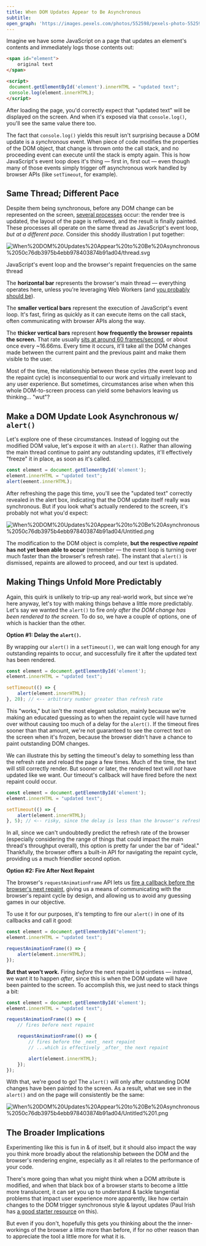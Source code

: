 ```yaml
---
title: When DOM Updates Appear to Be Asynchronous
subtitle: 
open_graph: 'https://images.pexels.com/photos/552598/pexels-photo-552598.jpeg?cs=srgb&h=1200&w=1200'
---
```


Imagine we have some JavaScript on a page that updates an element's contents and immediately logs those contents out:

```html
<span id="element">
	original text
</span>

<script>
 document.getElementById('element').innerHTML = "updated text";
 console.log(element.innerHTML);
</script>
```

After loading the page, you'd correctly expect that "updated text" will be displayed on the screen. And when it's exposed via that `console.log()`, you'll see the same value there too.

The fact that `console.log()` yields this result isn't surprising because a DOM update is a *synchronous* event. When piece of code modifies the properties of the DOM object, that change is thrown onto the call stack, and no proceeding event can execute until the stack is empty again. This is how JavaScript's event loop does it's thing — first in, first out — even though many of those events simply trigger off asynchronous work handled by browser APIs (like `setTimeout`, for example). 

## Same Thread; Different Pace

Despite them being synchronous, before any DOM change can be represented on the screen, [several processes](https://developers.google.com/web/fundamentals/performance/critical-rendering-path/render-tree-construction#tldr) occur: the render tree is updated, the layout of the page is reflowed, and the result is finally painted. These processes all operate on the same thread as JavaScript's event loop, *but at a different pace.* Consider this shoddy illustration I put together: 

![When%20DOM%20Updates%20Appear%20to%20Be%20Asynchronous%2050c76db3975b4ebb978403874b91ad04/thread.svg](When%20DOM%20Updates%20Appear%20to%20Be%20Asynchronous%2050c76db3975b4ebb978403874b91ad04/thread.svg)

JavaScript's event loop and the browser's repaint frequencies on the same thread

The **horizontal bar** represents the browser's main thread — everything operates here, unless you're leveraging Web Workers (and [you probably should be](https://macarthur.me/posts/use-web-workers-for-your-event-listeners)). 

The **smaller vertical bars** represent the execution of JavaScript's event loop. It's fast, firing as quickly as it can execute items on the call stack, often communicating with browser APIs along the way. 

The **thicker vertical bars** represent **how frequently the browser repaints the screen.** That rate usually [sits at around 60 frames/second](https://developers.google.com/web/fundamentals/performance/rendering), or about once every ~16.66ms. Every time it occurs, it'll take all the DOM changes made between the current paint and the previous paint and make them visible to the user.

Most of the time, the relationship between these cycles (the event loop and the repaint cycle) is inconsequential to our work and virtually irrelevant to any user experience. But sometimes, circumstances arise when when this whole DOM-to-screen process can yield some behaviors leaving us thinking... "wut"?

## Make a DOM Update Look Asynchronous w/ `alert()`

Let's explore one of these circumstances. Instead of logging out the modified DOM value, let's expose it with an `alert()`. Rather than allowing the main thread continue to paint any outstanding updates, it'll effectively "freeze" it in place, as soon as it's called. 

```jsx
const element = document.getElementById('element');
element.innerHTML = "updated text";
alert(eement.innerHTML);
```

 

After refreshing the page this time, you'll see the "updated text" correctly revealed in the alert box, indicating that the DOM update itself really was synchronous. But if you look what's actually rendered to the screen, it's probably not what you'd expect:

![When%20DOM%20Updates%20Appear%20to%20Be%20Asynchronous%2050c76db3975b4ebb978403874b91ad04/Untitled.png](When%20DOM%20Updates%20Appear%20to%20Be%20Asynchronous%2050c76db3975b4ebb978403874b91ad04/Untitled.png)

The modification to the DOM object is complete, **but the respective *repaint* has not yet been able to occur** (remember — the event loop is turning over much faster than the browser's refresh rate). The instant that `alert()` is dismissed, repaints are allowed to proceed, and our text is updated.

## Making Things Unfold More Predictably

Again, this quirk is unlikely to trip-up any real-world work, but since we're here anyway, let's toy with making things behave a little more predictably. Let's say we wanted the `alert()` to fire *only after the DOM change has been rendered to the screen.* To do so, we have a couple of options, one of which is hackier than the other. 

**Option #1: Delay the `alert()`.**

By wrapping our `alert()` in a `setTimeout()`, we can wait long enough for any outstanding repaints to occur, and successfully fire it after the updated text has been rendered. 

```jsx
const element = document.getElementById('element');
element.innerHTML = "updated text";

setTimeout(() => {
	alert(element.innerHTML);
}, 20); // <-- arbitrary number greater than refresh rate
```

This "works," but isn't the most elegant solution, mainly because we're making an educated guessing as to when the repaint cycle will have turned over without causing too much of a delay for the `alert()`. If the timeout fires sooner than that amount, we're not guaranteed to see the correct text on the screen when it's frozen, because the browser didn't have a chance to paint outstanding DOM changes. 

We can illustrate this by setting the timeout's delay to something less than the refresh rate and reload the page a few times. Much of the time, the text will still correctly render. But sooner or later, the rendered text will *not* have updated like we want. Our timeout's callback will have fired before the next repaint could occur. 

```jsx
const element = document.getElementById('element');
element.innerHTML = "updated text";

setTimeout(() => {
	alert(element.innerHTML);
}, 5); // <-- risky, since the delay is less than the browser's refresh rate
```

In all, since we can't undoubtedly predict the refresh rate of the browser (especially considering the range of things that could impact the main thread's throughput overall), this option is pretty far under the bar of "ideal." Thankfully, the browser offers a built-in API for navigating the repaint cycle, providing us a much friendlier second option. 

**Option #2: Fire After Next Repaint**

The browser's `requestAnimationFrame` API lets us [fire a callback before the browser's next repaint](https://developer.mozilla.org/en-US/docs/Web/API/window/requestAnimationFrame), giving us a means of communicating with the browser's repaint cycle by design, and allowing us to avoid any guessing games in our objective.

To use it for our purposes, it's tempting to fire our `alert()` in one of its callbacks and call it good: 

```jsx
const element = document.getElementById("element");
element.innerHTML = "updated text";

requestAnimationFrame(() => {
	alert(element.innerHTML);
});
```

**But that won't work.** Firing *before* the next repaint is pointless — instead, we want it to happen *after*, since this is when the DOM update will have been painted to the screen. To accomplish this, we just need to stack things a bit: 

```jsx
const element = document.getElementById('element');
element.innerHTML = "updated text";

requestAnimationFrame(() => {
	// fires before next repaint

	requestAnimationFrame(() => {
		// fires before the _next_ next repaint
		// ...which is effectively _after_ the next repaint

		alert(element.innerHTML);
	});
});
```

With that, we're good to go! The `alert()` will only after outstanding DOM changes have been painted to the screen. As a result, what we see in the `alert()` and on the page will consistently be the same: 

![When%20DOM%20Updates%20Appear%20to%20Be%20Asynchronous%2050c76db3975b4ebb978403874b91ad04/Untitled%201.png](When%20DOM%20Updates%20Appear%20to%20Be%20Asynchronous%2050c76db3975b4ebb978403874b91ad04/Untitled%201.png)

## The Broader Implications

Experimenting like this is fun in & of itself, but it should also impact the way you think more broadly about the relationship between the DOM and the browser's rendering engine, especially as it all relates to the performance of your code. 

There's more going than what you might think when a DOM attribute is modified, and when that black box of a browser starts to become a little more translucent, it can set you up to understand & tackle tangential problems that impact user experience more apparently, like how certain changes to the DOM trigger synchronous style & layout updates (Paul Irish has [a good starter resource](https://gist.github.com/paulirish/5d52fb081b3570c81e3a) on this). 

But even if you don't, hopefully this gets you thinking about the the inner-workings of the browser a little more than before, if for no other reason than to appreciate the tool a little more for what it is. 